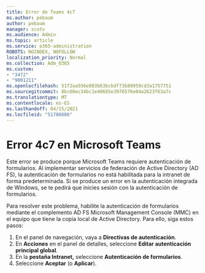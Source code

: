 ```yaml
---
title: Error de Teams 4c7
ms.author: pebaum
author: pebaum
manager: scotv
ms.audience: Admin
ms.topic: article
ms.service: o365-administration
ROBOTS: NOINDEX, NOFOLLOW
localization_priority: Normal
ms.collection: Adm_O365
ms.custom:
- "3472"
- "9001211"
ms.openlocfilehash: 51f2aa936e803b63bcbdf73b89959cd3a1757751
ms.sourcegitcommit: 8bc60ec34bc1e40685e3976576e04a2623f63a7c
ms.translationtype: MT
ms.contentlocale: es-ES
ms.lasthandoff: 04/15/2021
ms.locfileid: "51786686"
---
```

# <a name="4c7-error-in-microsoft-teams"></a>Error 4c7 en Microsoft Teams

Este error se produce porque Microsoft Teams requiere autenticación de formularios. Al implementar servicios de federación de Active Directory (AD FS), la autenticación de formularios no está habilitada para la intranet de forma predeterminada. Si se produce un error en la autenticación integrada de Windows, se te pedirá que inicies sesión con la autenticación de formularios.

Para resolver este problema, habilite la autenticación de formularios mediante el complemento AD FS Microsoft Management Console (MMC) en el equipo que tiene la copia local de Active Directory. Para ello, siga estos pasos: 

1. En el panel de navegación, vaya a **Directivas de autenticación**.
2. En **Acciones** en el panel de detalles, seleccione **Editar autenticación principal global**.
3. En la **pestaña Intranet,** seleccione **Autenticación de formularios**.
4. Seleccione **Aceptar** (o **Aplicar**).